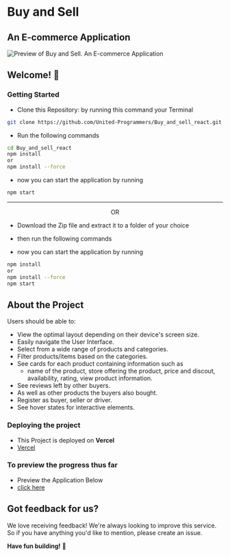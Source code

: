 # **Buy and Sell**

## An E-commerce Application

![Preview of Buy and Sell. An E-commerce Application](public/screenshot/buyandsellreact.png)

## Welcome! 👋

### **Getting Started**

- Clone this Repository: by running this command your Terminal

```bash
git clone https://github.com/United-Programmers/Buy_and_sell_react.git
```

- Run the following commands

```bash
cd Buy_and_sell_react
npm install
or
npm install --force
```

- now you can start the application by running

```bash
npm start
```

---

<p style="text-align: center;">OR</p>

- Download the Zip file and extract it to a folder of your choice

- then run the following commands

- now you can start the application by running

```bash
npm install
or
npm install --force
npm start
```

## About the Project

Users should be able to:

- View the optimal layout depending on their device's screen size.
- Easily navigate the User Interface.
- Select from a wide range of products and categories.
- Filter products/items based on the categories.
- See cards for each product containing information such as
  - name of the product, store offering the product, price and discout, availability, rating, view product information.
- See reviews left by other buyers.
- As well as other products the buyers also bought.
- Register as buyer, seller or driver.
- See hover states for interactive elements.

### Deploying the project

- This Project is deployed on **Vercel**
- [Vercel](https://vercel.com/)

### To preview the progress thus far

- Preview the Application Below
- [click here](http://buy-and-sell-react.vercel.app/)

## Got feedback for us?

We love receiving feedback! We're always looking to improve this service. So if you have anything you'd like to mention, please create an issue.

**Have fun building!** 🚀
